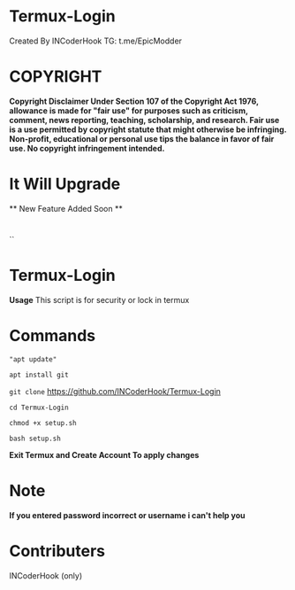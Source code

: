 # Termux-Login
Created By INCoderHook TG: t.me/EpicModder



# COPYRIGHT
**Copyright Disclaimer Under Section 107 of the Copyright Act 1976, allowance is made for "fair use" for purposes such as criticism, comment, news reporting, teaching, scholarship, and research. Fair use is a use permitted by copyright statute that might otherwise be infringing. Non-profit, educational or personal use tips the balance in favor of fair use. No copyright infringement intended.**
# It Will Upgrade
** New Feature Added Soon **
#
``
#
# Termux-Login


**Usage**
This script is for security or lock in termux



# Commands

``"apt update"``

``apt install git ``

``git clone`` https://github.com/INCoderHook/Termux-Login

``cd Termux-Login``

``chmod +x setup.sh``

``bash setup.sh``




**Exit Termux and Create Account To apply changes**
# Note

**If you entered password incorrect or username i can't help you**

# Contributers
INCoderHook (only)

